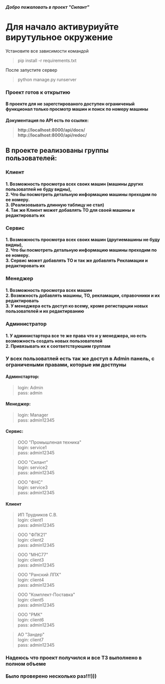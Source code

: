 ***Добро пожаловать в проект "Силант"***

<h1>Для начало активуриуйте вирутульное окружение</h1>


Установите все зависимости командой
 >pip install -r requirements.txt

После запустите сервер
>python manage.py runserver

<h3>Проект готов к открытию</h3>

<h4>В проекте для не зарегстированого доступен ограниченый</br>
функционал только просмотр машин и поиск по номеру машины</h4>

<h4>Документация по API есть по ссылке:

>http://localhost:8000/api/docs/</br>
>http://localhost:8000/api/redoc/

<h2>В проекте реализованы группы пользователей:</h2>
<h3>
Клиент</br>
<h4>1. Возможность просмотра всех своих машин (машины других пользоватлей не буду видны),</br>
2. Что бы посмотреть детальную информацию машины преходим по ее номеру.</br>
3. (Реализовывать длинную таблицу не стал)</br>
4. Так же Клиент может добавлять ТО для своей машины и редактировать их</br> 
<h3>Сервис</br>
<h4>1. Возможность просмотра всех своих машин (другиемашины не буду видны),</br>
2. Что бы посмотреть детальную информацию машины преходим по ее номеру.</br>
3. Сервис может добавлять ТО и так же добавлять Рекламации и редактировать их </br>
<h3>
Менеджер</br>
<h4>1. Возможность просмотра всех машин </br>
2. Возмжность добавлять машины, ТО, рекламации, справочники и их редактировать</br>
3. У менеджера есть доступ ко всему, кроме регистарции новых пользователей и их редактирванию</br>
<h3>
Администратор</br>
<h4> 1. У администартора все те же права что и у менеджера, но есть возможность создать новых пользователей</br>
2. Привязывать их к соответствуюшим группам</br>

<h3>У всех пользоватлей есть так же доступ в Admin панель, с ограничеными правами, которые им достпуны 


<h4>Админстартор:</h4>

>login: Admin </br>pass: admin


<h4>Менеджер:</h4>

>login: Manager </br>pass: admin12345


<h4>Сервис:</h4>

>ООО "Промышленая техника" </br> login: service1 </br> pass: admin12345



>ООО "Силант" </br> login: service2 </br> pass: admin12345


>ООО "ФНС"  </br> login: service3 </br> pass: admin12345

<h4>Клиент</h4>

>ИП Трудников С.В. </br> login: client1</br> pass: admin12345


>ООО "ФПК21" </br> login: client2 </br> pass: admin12345


>ООО "МНС77" </br> login: client3 </br> pass: admin12345


>ООО "Ранский ЛПХ" </br> login: client4 </br> pass: admin12345


>ООО "Комплект-Поставка" </br> login: client5 </br> pass: admin12345


>ООО "РМК" <br> login: client6 </br> pass: admin12345


>АО "Зандер" </br> login: client7 </br> pass: admin12345


<h3>Надеюсь что проект получился и все ТЗ выполнено в полном объеме</br></br>
Было проверено несколько раз!!!)))
